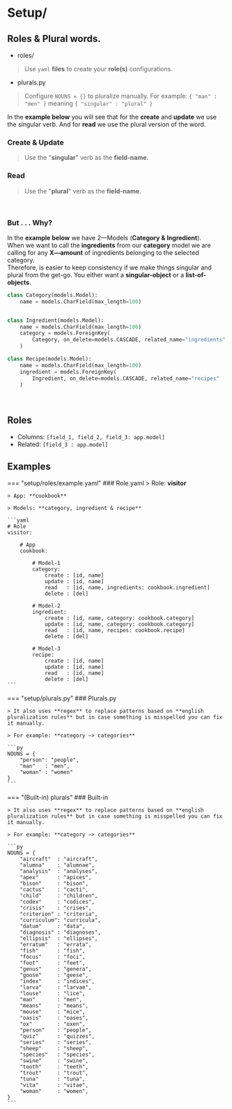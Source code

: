 # **Setup/**

## **Roles** & **Plural** words.
* roles/ 
> Use `yaml` **files** to create your **role(s)** configurations.
* plurals.py
> Configure `NOUNS = {}` to pluralize manually. For example: `{ "man" : "men" }` meaning `{ "singular" : "plural" }`

In the **example below** you will see that for the **create** and **update** we use the singular verb.
And for **read** we use the plural version of the word.

### **Create** & **Update**
> Use the "**singular**" verb as the **field-name**.

### **Read**
> Use the "**plural**" verb as the **field-name**.


<br />

### But . . . **Why?**
In the **example below** we have 2—Models (**Category & Ingredient**). <br />
When we want to call the **ingredients** from our **category** model we are calling for any **X—amount** of ingredients belonging to the selected category. <br />
Therefore, is easier to keep consistency if we make things singular and plural from the get-go.
You either want a **singular-object** or a **list-of-objects**.

```py
class Category(models.Model):
    name = models.CharField(max_length=100)


class Ingredient(models.Model):
    name = models.CharField(max_length=100)
    category = models.ForeignKey(
        Category, on_delete=models.CASCADE, related_name="ingredients"
    )

class Recipe(models.Model):
    name = models.CharField(max_length=100)
    ingredient = models.ForeignKey(
        Ingredient, on_delete=models.CASCADE, related_name="recipes"
    )
```

<br />

## **Roles**
>
* Columns:  `[field_1, field_2, field_3: app.model]`
* Related: `[field_3 : app.model]`


## **Examples**
=== "setup/roles/example.yaml"
    ### Role.yaml
    > Role: **visitor**
    
    > App: **cookbook**

    > Models: **category, ingredient & recipe**

    ```yaml 
    # Role
    visitor:
    
        # App
        cookbook:

            # Model-1
            category: 
                create : [id, name]
                update : [id, name]
                read   : [id, name, ingredients: cookbook.ingredient]
                delete : [del]

            # Model-2
            ingredient: 
                create : [id, name, category: cookbook.category]
                update : [id, name, category: cookbook.category]
                read   : [id, name, recipes: cookbook.recipe]
                delete : [del]

            # Model-3
            recipe: 
                create : [id, name]
                update : [id, name]
                read   : [id, name]
                delete : [del]
    ```

=== "setup/plurals.py"
    ### Plurals.py

    > It also uses **regex** to replace patterns based on **english pluralization rules** but in case something is misspelled you can fix it manually.

    > For example: **category —> categories**

    ```py 
    NOUNS = {
        "person": "people",
        "man"   : "men",
        "woman" : "women"
    }
    ```

=== "(Built-in) plurals"
    ### Built-in

    > It also uses **regex** to replace patterns based on **english pluralization rules** but in case something is misspelled you can fix it manually.
   
    > For example: **category —> categories**

    ```py
    NOUNS = {
        "aircraft"  : "aircraft",
        "alumna"    : "alumnae",
        "analysis"  : "analyses",
        "apex"      : "apices",
        "bison"     : "bison",
        "cactus"    : "cacti",
        "child"     : "children",
        "codex"     : "codices",
        "crisis"    : "crises",
        "criterion" : "criteria",
        "curriculum": "curricula",
        "datum"     : "data",
        "diagnosis" : "diagnoses",
        "ellipsis"  : "ellipses",
        "erratum"   : "errata",
        "fish"      : "fish",
        "focus"     : "foci",
        "foot"      : "feet",
        "genus"     : "genera",
        "goose"     : "geese",
        "index"     : "indices",
        "larva"     : "larvae",
        "louse"     : "lice",
        "man"       : "men",
        "means"     : "means",
        "mouse"     : "mice",
        "oasis"     : "oases",
        "ox"        : "oxen",
        "person"    : "people",
        "quiz"      : "quizzes",
        "series"    : "series",
        "sheep"     : "sheep",
        "species"   : "species",
        "swine"     : "swine",
        "tooth"     : "teeth",
        "trout"     : "trout",
        "tuna"      : "tuna",
        "vita"      : "vitae",
        "woman"     : "women",
    }
    ```

<br /><br />

